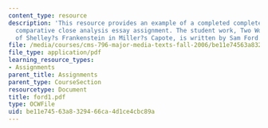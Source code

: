 ```yaml
---
content_type: resource
description: 'This resource provides an example of a completed completed ten-page
  comparative close analysis essay assignment. The student work, Two Worlds: Aspects
  of Shelley?s Frankenstein in Miller?s Capote, is written by Sam Ford.'
file: /media/courses/cms-796-major-media-texts-fall-2006/be11e74563a8329466ca4d1ce4cbc89a_ford1.pdf
file_type: application/pdf
learning_resource_types:
- Assignments
parent_title: Assignments
parent_type: CourseSection
resourcetype: Document
title: ford1.pdf
type: OCWFile
uid: be11e745-63a8-3294-66ca-4d1ce4cbc89a
---
```

